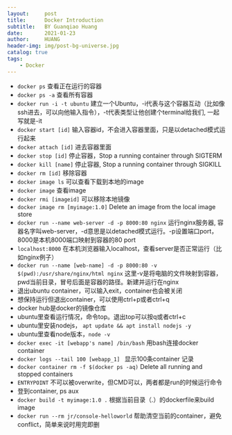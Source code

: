 ```yaml
---
layout:     post
title:      Docker Introduction
subtitle:   BY Guanqiao Huang
date:       2021-01-23
author:     HUANG
header-img: img/post-bg-universe.jpg
catalog: true
tags:
    - Docker
---
```


- `docker ps` 查看正在运行的容器
- `docker ps -a` 查看所有容器
- `docker run -i -t ubuntu` 建立一个Ubuntu，-i代表与这个容器互动（比如像ssh进去，可以向他输入指令），-t代表类型让他创建个terminal给我们, 一起写就是-it
- `docker start [id]` 输入容器id，不会进入容器里面，只是以detached模式运行起来
- `docker attach [id]` 进去容器里面
- `docker stop [id]` 停止容器，Stop a running container through SIGTERM
- `docker kill [name]` 停止容器, Stop a running container through SIGKILL
- `docker rm [id]` 移除容器
- `docker image ls` 可以查看下载到本地的image
- `docker image` 查看image
- `docker rmi [imageid]` 可以移除本地镜像
- `docker image rm [myimage:1.0]` Delete an image from the local image store
- `docker run --name web-server -d -p 8000:80 nginx` 运行nginx服务器, 容器名字叫web-server，-d意思是以detached模式运行。-p设置端口port，8000是本机8000端口映射到容器的80 port
- `localhost:8000` 在本机浏览器输入localhost，查看server是否正常运行（比如nginx例子）
- `docker run --name [web-name] -d -p 8000:80 -v $(pwd):/usr/share/nginx/html nginx` 这里-v是将电脑的文件映射到容器，pwd当前目录，冒号后面是容器的路径。新建并运行在nginx
- 退出ubuntu container，可以输入exit，container也会被关闭
- 想保持运行但退出container，可以使用ctrl+p或者ctrl+q
- docker hub是docker的镜像仓库
- ubuntu里查看运行情况，命令top。退出top可以按q或者ctrl+c
- ubuntu里安装nodejs， `apt update && apt install nodejs -y`
- ubuntu里查看node版本，`node -v`
- `docker exec -it [webapp's name] /bin/bash` 用bash连接docker container
- `docker logs --tail 100 [webapp_1] ` 显示100条container 记录
- `docker container rm -f $(docker ps -aq)` Delete all running and stopped containers
- `ENTRYPOINT` 不可以被overwrite，但CMD可以，两者都是run的时候运行命令
- 登到container, ps aux
- `docker build -t myimage:1.0 .` 根据当前目录（.）的dockerfile来build image
- `docker run --rm jr/console-helloworld` 帮助清空当前的container，避免conflict，简单来说时用完即删